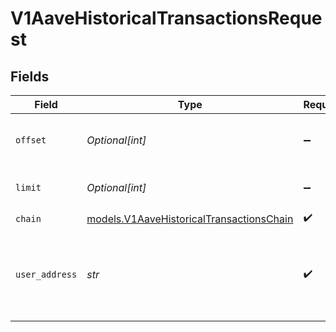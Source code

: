 # V1AaveHistoricalTransactionsRequest


## Fields

| Field                                                                                      | Type                                                                                       | Required                                                                                   | Description                                                                                |
| ------------------------------------------------------------------------------------------ | ------------------------------------------------------------------------------------------ | ------------------------------------------------------------------------------------------ | ------------------------------------------------------------------------------------------ |
| `offset`                                                                                   | *Optional[int]*                                                                            | :heavy_minus_sign:                                                                         | The offset of the first item to return.                                                    |
| `limit`                                                                                    | *Optional[int]*                                                                            | :heavy_minus_sign:                                                                         | The number of items to return.                                                             |
| `chain`                                                                                    | [models.V1AaveHistoricalTransactionsChain](../models/v1aavehistoricaltransactionschain.md) | :heavy_check_mark:                                                                         | N/A                                                                                        |
| `user_address`                                                                             | *str*                                                                                      | :heavy_check_mark:                                                                         | The address of the user to get historical transactions for.                                |